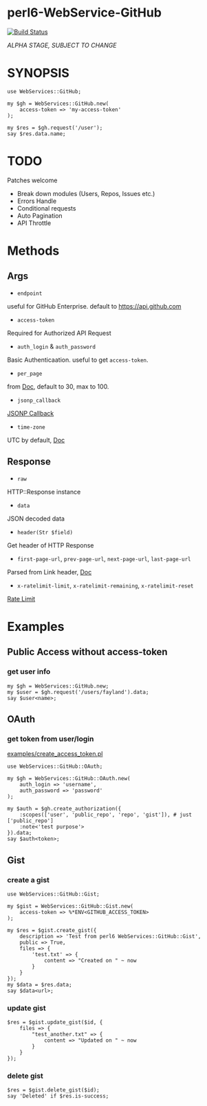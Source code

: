 # perl6-WebService-GitHub

[![Build Status](https://travis-ci.org/fayland/perl6-WebService-GitHub.svg?branch=master)](https://travis-ci.org/fayland/perl6-WebService-GitHub)

*ALPHA STAGE, SUBJECT TO CHANGE*

# SYNOPSIS

    use WebServices::GitHub;

    my $gh = WebServices::GitHub.new(
        access-token => 'my-access-token'
    );

    my $res = $gh.request('/user');
    say $res.data.name;

# TODO

Patches welcome

 * Break down modules (Users, Repos, Issues etc.)
 * Errors Handle
 * Conditional requests
 * Auto Pagination
 * API Throttle

# Methods

## Args

 * `endpoint`

useful for GitHub Enterprise. default to https://api.github.com

 * `access-token`

Required for Authorized API Request

 * `auth_login` & `auth_password`

Basic Authenticaation. useful to get `access-token`.

 * `per_page`

from [Doc](https://developer.github.com/v3/#pagination), default to 30, max to 100.

 * `jsonp_callback`

[JSONP Callback](https://developer.github.com/v3/#json-p-callbacks)

 * `time-zone`

UTC by default, [Doc](https://developer.github.com/v3/#timezones)

## Response

 * `raw`

HTTP::Response instance

 * `data`

JSON decoded data

 * `header(Str $field)`

Get header of HTTP Response

 * `first-page-url`, `prev-page-url`, `next-page-url`, `last-page-url`

Parsed from Link header, [Doc](https://developer.github.com/v3/#pagination)

 * `x-ratelimit-limit`, `x-ratelimit-remaining`, `x-ratelimit-reset`

[Rate Limit](https://developer.github.com/v3/#rate-limiting)

# Examples

## Public Access without access-token

### get user info

    my $gh = WebServices::GitHub.new;
    my $user = $gh.request('/users/fayland').data;
    say $user<name>;

## OAuth

### get token from user/login

[examples/create_access_token.pl](examples/create_access_token.pl)

```perl6
use WebServices::GitHub::OAuth;

my $gh = WebServices::GitHub::OAuth.new(
    auth_login => 'username',
    auth_password => 'password'
);

my $auth = $gh.create_authorization({
    :scopes(['user', 'public_repo', 'repo', 'gist']), # just ['public_repo']
    :note<'test purpose'>
}).data;
say $auth<token>;
```

## Gist

### create a gist

```
use WebServices::GitHub::Gist;

my $gist = WebServices::GitHub::Gist.new(
    access-token => %*ENV<GITHUB_ACCESS_TOKEN>
);

my $res = $gist.create_gist({
    description => 'Test from perl6 WebServices::GitHub::Gist',
    public => True,
    files => {
        'test.txt' => {
            content => "Created on " ~ now
        }
    }
});
my $data = $res.data;
say $data<url>;
```

### update gist

```
$res = $gist.update_gist($id, {
    files => {
        "test_another.txt" => {
            content => "Updated on " ~ now
        }
    }
});
```

### delete gist

```
$res = $gist.delete_gist($id);
say 'Deleted' if $res.is-success;
```
